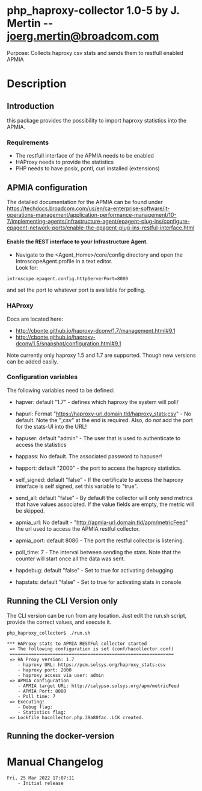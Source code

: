 # php_haproxy-collector 1.0-5 by J. Mertin -- joerg.mertin@broadcom.com
Purpose: Collects haproxy csv stats and sends them to restfull enabled APMIA 

# Description
## Introduction

this package provides the possibility to import haproxy statistics
into the APMIA.

### Requirements

- The restfull interface of the APMIA needs to be enabled
- HAProxy needs to provide the statistics
- PHP needs to have posix, pcntl, curl installed (extensions)

## APMIA configuration

The detailed documentation for the APMIA can be found under
https://techdocs.broadcom.com/us/en/ca-enterprise-software/it-operations-management/application-performance-management/10-7/implementing-agents/infrastructure-agent/epagent-plug-ins/configure-epagent-network-ports/enable-the-epagent-plug-ins-restful-interface.html

#### Enable the REST interface to your Infrastructure Agent.

- Navigate to the <Agent_Home>/core/config directory and open the IntroscopeAgent.profile in a text editor.   
Look for:
```
introscope.epagent.config.httpServerPort=8080
```
and set the port to whatever port is available for polling.


### HAProxy

Docs are located here:   
- http://cbonte.github.io/haproxy-dconv/1.7/management.html#9.1
- http://cbonte.github.io/haproxy-dconv/1.5/snapshot/configuration.html#9.1

Note currently only haproxy 1.5 and 1.7 are supported.
Though new versions can be added easily.

### Configuration variables

The following variables need to be defined:

- hapver: default "1.7" - defines which haproxy the system will poll/

- hapurl: Format "https://haproxy-url.domain.tld/haproxy_stats;csv" - No default.
Note the ";csv" at the end is required. Also, do _not_ add the port   
for the stats-UI into the URL!

- hapuser: default "admin" - The user that is used to authenticate to access the statistics

- happass: No default. The associated password to hapuser!

- happort: default "2000" - the port to access the haproxy statistics.

- self_signed: default "false" - If the certificate to access the haproxy interface is self signed, set this variable to "true".

- send_all: default "false" - By default the collector will only send metrics that have values associated. If the value fields are empty, the metric will be skipped.

- apmia_url: No default - "http://apmia-url.domain.tld/apm/metricFeed" the url used to access the APMIA restful collector.

- apmia_port: default 8080 - The port the restful collector is listening.

- poll_time: 7 - The interval between sending the stats. Note that the counter will start once all the data was sent.

- hapdebug: default "false" - Set to true for activating debugging

- hapstats: default "false" - Set to true for activating stats in console

## Running the CLI Version only

The CLI version can be run from any location.
Just edit the run.sh script, provide the correct values, and execute it.
```
php_haproxy_collector$ ./run.sh 

*** HAProxy stats to APMIA RESTFul collector started
 => The following configuration is set (conf/hacollector.conf)
 =============================================================
 => HA Proxy version: 1.7 
    - haproxy URL: https://pcm.solsys.org/haproxy_stats;csv 
    - haproxy port: 2000 
    - haproxy access via user: admin 
 => APMIA configuration
    - APMIA target URL: http://calypso.solsys.org/apm/metricFeed 
    - APMIA Port: 8080 
    - Poll time: 7 
 => Executing! 
    - Debug flag:  
    - Statistics flag:  
 => Lockfile hacollector.php.39a80fac..LCK created.
```

## Running the docker-version




# Manual Changelog
```
Fri, 25 Mar 2022 17:07:11
	- Initial release
```
